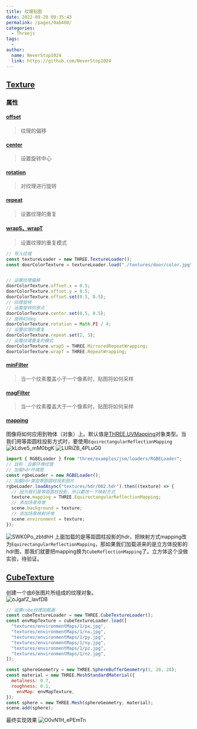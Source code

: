 ```yaml
---
title: 纹理贴图
date: 2022-09-20 09:35:43
permalink: /pages/0ab408/
categories:
  - Threejs
tags:
  - 
author: 
  name: NeverStop1024
  link: https://github.com/NeverStop1024
---
```


## [Texture](https://threejs.org/docs/index.html#api/zh/textures/Texture)
### 属性
#### [offset](https://threejs.org/docs/index.html#api/zh/textures/Texture.offset)
> 纹理的偏移
#### [center](https://threejs.org/docs/index.html#api/zh/textures/Texture.center)
> 设置旋转中心
#### [rotation](https://threejs.org/docs/index.html#api/zh/textures/Texture.rotation)
> 对纹理进行旋转
#### [repeat](https://threejs.org/docs/index.html#api/zh/textures/Texture.repeat)
> 设置纹理的重复
#### [wrapS、wrapT](https://threejs.org/docs/index.html#api/zh/textures/Texture.wrapS)
> 设置纹理的重复模式
```javascript
// 导入纹理
const textureLoader = new THREE.TextureLoader();
const doorColorTexture = textureLoader.load("./textures/door/color.jpg");


// 设置纹理偏移
doorColorTexture.offset.x = 0.5;
doorColorTexture.offset.y = 0.5;
doorColorTexture.offset.set(0.5, 0.5);
// 纹理旋转
// 设置旋转的原点
doorColorTexture.center.set(0.5, 0.5);
// 旋转45deg
doorColorTexture.rotation = Math.PI / 4;
// 设置纹理的重复
doorColorTexture.repeat.set(2, 3);
// 设置纹理重复的模式
doorColorTexture.wrapS = THREE.MirroredRepeatWrapping;
doorColorTexture.wrapT = THREE.RepeatWrapping;
```
#### [minFilter](https://threejs.org/docs/index.html#api/zh/textures/Texture.minFilter)
> 当一个纹素覆盖小于一个像素时，贴图将如何采样

#### [magFilter](https://threejs.org/docs/index.html#api/zh/textures/Texture.magFilter)
> 当一个纹素覆盖大于一个像素时，贴图将如何采样

#### [mapping](https://threejs.org/docs/index.html#api/zh/textures/Texture.mapping) 
图像将如何应用到物体（对象）上。默认值是[THREE.UVMapping](https://threejs.org/docs/index.html#api/zh/constants/Textures)对象类型。当我们用等距圆柱投影方式时，要使用`EquirectangularReflectionMapping`  
![kLdve5_mM0bgK](https://cdn.jsdelivr.net/gh/NeverStop1024/images-store@main/blog/kLdve5_mM0bgK.png)
![LURiZB_4PLuG0](https://cdn.jsdelivr.net/gh/NeverStop1024/images-store@main/blog/LURiZB_4PLuG0.png)
```javascript
import { RGBELoader } from "three/examples/jsm/loaders/RGBELoader";
// 目标：设置环境纹理
// 加载hdr环境图
const rgbeLoader = new RGBELoader();
// 加载hdr类型等距圆柱投影图片
rgbeLoader.loadAsync("textures/hdr/002.hdr").then((texture) => {
  // 因为我们是等距圆柱投影，所以要改一下映射方式
  texture.mapping = THREE.EquirectangularReflectionMapping;
  // 添加场景背景
  scene.background = texture;
  // 添加场景映射环境
  scene.environment = texture;
});
```
![SWK0Po_zbtdhH](https://cdn.jsdelivr.net/gh/NeverStop1024/images-store@main/blog/SWK0Po_zbtdhH.png)
上面加载的是等距圆柱投影的hdr，把映射方式mapping改为`EquirectangularReflectionMapping`，那如果我们加载进来的是立方体投影的hdr图，那我们就要把mapping换为`CubeReflectionMapping`了。立方体这个没做实验，待验证。
## [CubeTexture](https://threejs.org/docs/index.html#api/zh/textures/CubeTexture)
创建一个由6张图片所组成的纹理对象。  
![oJgafZ_lavfDB](https://cdn.jsdelivr.net/gh/NeverStop1024/images-store@main/blog/oJgafZ_lavfDB.png)
```javascript
// 设置cube纹理加载器
const cubeTextureLoader = new THREE.CubeTextureLoader();
const envMapTexture = cubeTextureLoader.load([
  "textures/environmentMaps/1/px.jpg",
  "textures/environmentMaps/1/nx.jpg",
  "textures/environmentMaps/1/py.jpg",
  "textures/environmentMaps/1/ny.jpg",
  "textures/environmentMaps/1/pz.jpg",
  "textures/environmentMaps/1/nz.jpg",
]);

const sphereGeometry = new THREE.SphereBufferGeometry(1, 20, 20);
const material = new THREE.MeshStandardMaterial({
  metalness: 0.7,
  roughness: 0.1,
    envMap: envMapTexture,
});
const sphere = new THREE.Mesh(sphereGeometry, material);
scene.add(sphere);
```
最终实现效果
![O0vN1H_ePEmTn](https://cdn.jsdelivr.net/gh/NeverStop1024/images-store@main/blog/O0vN1H_ePEmTn.png)